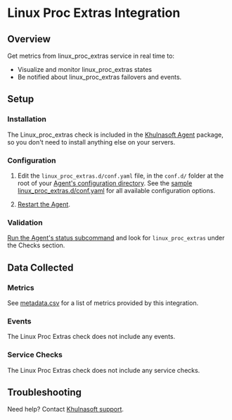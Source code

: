 # Linux Proc Extras Integration

## Overview

Get metrics from linux_proc_extras service in real time to:

- Visualize and monitor linux_proc_extras states
- Be notified about linux_proc_extras failovers and events.

## Setup

### Installation

The Linux_proc_extras check is included in the [Khulnasoft Agent][1] package, so you don't need to install anything else on your servers.

### Configuration

1. Edit the `linux_proc_extras.d/conf.yaml` file, in the `conf.d/` folder at the root of your [Agent's configuration directory][2]. See the [sample linux_proc_extras.d/conf.yaml][3] for all available configuration options.

2. [Restart the Agent][4].

### Validation

[Run the Agent's status subcommand][5] and look for `linux_proc_extras` under the Checks section.

## Data Collected

### Metrics

See [metadata.csv][6] for a list of metrics provided by this integration.

### Events

The Linux Proc Extras check does not include any events.

### Service Checks

The Linux Proc Extras check does not include any service checks.

## Troubleshooting

Need help? Contact [Khulnasoft support][7].

[1]: https://app.khulnasoft.com/account/settings/agent/latest
[2]: https://docs.khulnasoft.com/agent/guide/agent-configuration-files/#agent-configuration-directory
[3]: https://github.com/KhulnaSoft/integrations-core/blob/master/linux_proc_extras/khulnasoft_checks/linux_proc_extras/data/conf.yaml.example
[4]: https://docs.khulnasoft.com/agent/guide/agent-commands/#start-stop-and-restart-the-agent
[5]: https://docs.khulnasoft.com/agent/guide/agent-commands/#agent-status-and-information
[6]: https://github.com/KhulnaSoft/integrations-core/blob/master/linux_proc_extras/metadata.csv
[7]: https://docs.khulnasoft.com/help/
